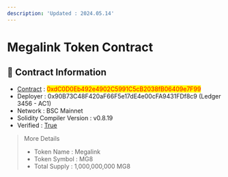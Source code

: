 ```yaml
---
description: 'Updated : 2024.05.14'
---
```


# Megalink Token Contract



## 📌  Contract Information <a href="#stg-contract-information" id="stg-contract-information"></a>

* [Contract](https://bscscan.com/address/0xdC0D0Eb492e4902C5991C5cB2038fB06409e7F99) : <mark style="color:red;">0xdC0D0Eb492e4902C5991C5cB2038fB06409e7F99</mark>
* Deployer : 0x90B73C48F420aF66F5e17dE4e00cFA9431FDf8c9 (Ledger 3456 - AC1)
* Network : BSC Mainnet
* Solidity Compiler Version : v0.8.19
* Verified : [True](https://bscscan.com/address/0xdC0D0Eb492e4902C5991C5cB2038fB06409e7F99#code)

> More Details
>
> * Token Name : Megalink
> * Token Symbol : MG8
> * Total Supply : 1,000,000,000 MG8
